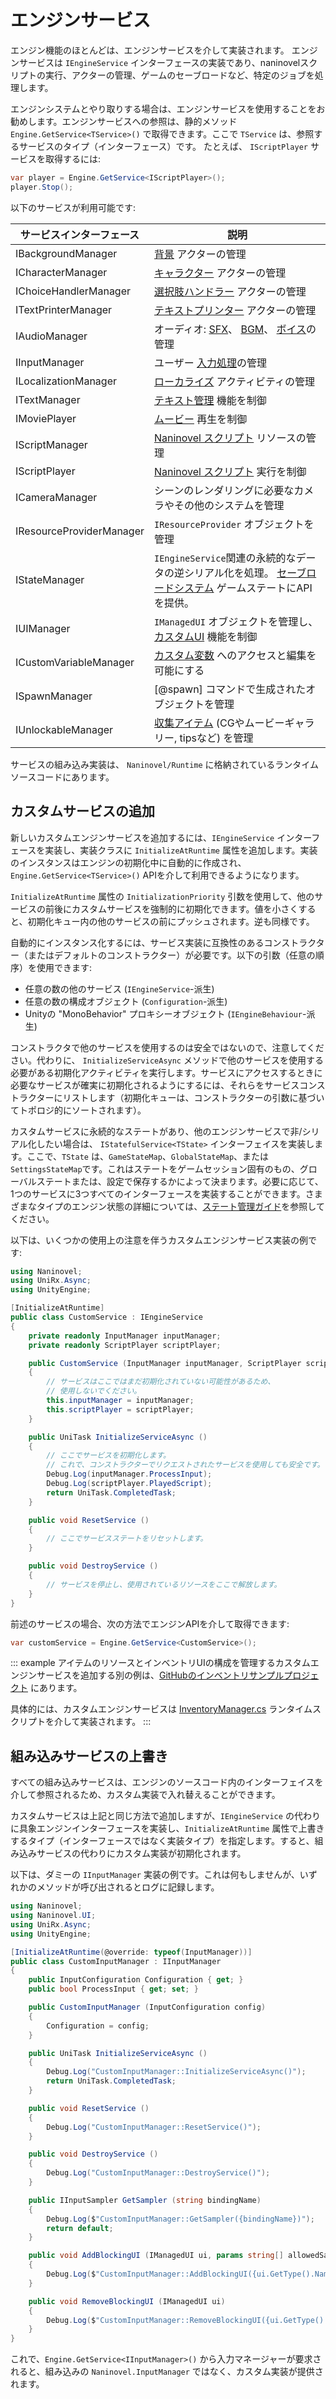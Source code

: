 # エンジンサービス

エンジン機能のほとんどは、エンジンサービスを介して実装されます。 エンジンサービスは `IEngineService` インターフェースの実装であり、naninovelスクリプトの実行、アクターの管理、ゲームのセーブロードなど、特定のジョブを処理します。

エンジンシステムとやり取りする場合は、エンジンサービスを使用することをお勧めします。エンジンサービスへの参照は、静的メソッド `Engine.GetService<TService>()` で取得できます。ここで `TService` は、参照するサービスのタイプ（インターフェース）です。 たとえば、 `IScriptPlayer` サービスを取得するには:

```csharp
var player = Engine.GetService<IScriptPlayer>();
player.Stop();
```

以下のサービスが利用可能です:

サービスインターフェース | 説明
--- | ---
IBackgroundManager | [背景](/ja/guide/backgrounds.md) アクターの管理
ICharacterManager | [キャラクター](/ja/guide/characters.md) アクターの管理
IChoiceHandlerManager | [選択肢ハンドラー](/ja/guide/choices.md) アクターの管理
ITextPrinterManager | [テキストプリンター](/ja/guide/text-printers.md) アクターの管理
IAudioManager | オーディオ: [SFX](/ja/guide/audio.md#効果音)、 [BGM](/ja/guide/audio.md#background-music)、 [ボイス](/ja/guide/voicing.md)の管理
IInputManager | ユーザー [入力処理](/ja/guide/input-processing.md)の管理
ILocalizationManager| [ローカライズ](/ja/guide/localization.md) アクティビティの管理
ITextManager | [テキスト管理](/ja/guide/managed-text.md) 機能を制御
IMoviePlayer | [ムービー](/ja/guide/movies.md) 再生を制御
IScriptManager | [Naninovel スクリプト](/ja/guide/naninovel-scripts.md) リソースの管理
IScriptPlayer | [Naninovel スクリプト](/ja/guide/naninovel-scripts.md) 実行を制御
ICameraManager | シーンのレンダリングに必要なカメラやその他のシステムを管理
IResourceProviderManager | `IResourceProvider` オブジェクトを管理
IStateManager | `IEngineService`関連の永続的なデータの逆シリアル化を処理。 [セーブロードシステム](/ja/guide/save-load-system.md) ゲームステートにAPIを提供。
IUIManager | `IManagedUI` オブジェクトを管理し、[カスタムUI](/ja/guide/user-interface.md#カスタムUI) 機能を制御
ICustomVariableManager | [カスタム変数](/ja/guide/custom-variables.md) へのアクセスと編集を可能にする
ISpawnManager | [@spawn] コマンドで生成されたオブジェクトを管理
IUnlockableManager | [収集アイテム](/ja/guide/unlockable-items.md) (CGやムービーギャラリー, tipsなど) を管理

サービスの組み込み実装は、 `Naninovel/Runtime` に格納されているランタイムソースコードにあります。

## カスタムサービスの追加

新しいカスタムエンジンサービスを追加するには、`IEngineService` インターフェースを実装し、実装クラスに `InitializeAtRuntime` 属性を追加します。実装のインスタンスはエンジンの初期化中に自動的に作成され、`Engine.GetService<TService>()` APIを介して利用できるようになります。

`InitializeAtRuntime` 属性の `InitializationPriority` 引数を使用して、他のサービスの前後にカスタムサービスを強制的に初期化できます。値を小さくすると、初期化キュー内の他のサービスの前にプッシュされます。逆も同様です。

自動的にインスタンス化するには、サービス実装に互換性のあるコンストラクター（またはデフォルトのコンストラクター）が必要です。以下の引数（任意の順序）を使用できます:

- 任意の数の他のサービス (`IEngineService`-派生)
- 任意の数の構成オブジェクト (`Configuration`-派生)
- Unityの "MonoBehavior" プロキシーオブジェクト (`IEngineBehaviour`-派生)

コンストラクタで他のサービスを使用するのは安全ではないので、注意してください。代わりに、 `InitializeServiceAsync` メソッドで他のサービスを使用する必要がある初期化アクティビティを実行します。サービスにアクセスするときに必要なサービスが確実に初期化されるようにするには、それらをサービスコンストラクターにリストします（初期化キューは、コンストラクターの引数に基づいてトポロジ的にソートされます）。

カスタムサービスに永続的なステートがあり、他のエンジンサービスで非/シリアル化したい場合は、  `IStatefulService<TState>` インターフェイスを実装します。ここで、`TState` は、`GameStateMap`、`GlobalStateMap`、または `SettingsStateMap`です。これはステートをゲームセッション固有のもの、グローバルステートまたは、設定で保存するかによって決まります。必要に応じて、1つのサービスに3つすべてのインターフェースを実装することができます。さまざまなタイプのエンジン状態の詳細については、[ステート管理ガイド](/ja/guide/state-management.md)を参照してください。

以下は、いくつかの使用上の注意を伴うカスタムエンジンサービス実装の例です:

```csharp
using Naninovel;
using UniRx.Async;
using UnityEngine;

[InitializeAtRuntime]
public class CustomService : IEngineService
{
    private readonly InputManager inputManager;
    private readonly ScriptPlayer scriptPlayer;

    public CustomService (InputManager inputManager, ScriptPlayer scriptPlayer)
    {
        // サービスはここではまだ初期化されていない可能性があるため、
        // 使用しないでください。
        this.inputManager = inputManager;
        this.scriptPlayer = scriptPlayer;
    }

    public UniTask InitializeServiceAsync ()
    {
    	// ここでサービスを初期化します。
        // これで、コンストラクターでリクエストされたサービスを使用しても安全です。
        Debug.Log(inputManager.ProcessInput);
        Debug.Log(scriptPlayer.PlayedScript);
        return UniTask.CompletedTask;
    }

    public void ResetService ()
    {
        // ここでサービスステートをリセットします。
    }

    public void DestroyService ()
    {
        // サービスを停止し、使用されているリソースをここで解放します。
    }
}
```

前述のサービスの場合、次の方法でエンジンAPIを介して取得できます:

```csharp
var customService = Engine.GetService<CustomService>();
```

::: example
アイテムのリソースとインベントリUIの構成を管理するカスタムエンジンサービスを追加する別の例は、[GitHubのインベントリサンプルプロジェクト](https://github.com/Naninovel/Inventory) にあります。

具体的には、カスタムエンジンサービスは [InventoryManager.cs](https://github.com/Naninovel/Inventory/blob/master/Assets/NaninovelInventory/Runtime/InventoryManager.cs)  ランタイムスクリプトを介して実装されます。
:::

## 組み込みサービスの上書き

すべての組み込みサービスは、エンジンのソースコード内のインターフェイスを介して参照されるため、カスタム実装で入れ替えることができます。

カスタムサービスは上記と同じ方法で追加しますが、`IEngineService` の代わりに具象エンジンインターフェースを実装し、`InitializeAtRuntime` 属性で上書きするタイプ（インターフェースではなく実装タイプ）を指定します。すると、組み込みサービスの代わりにカスタム実装が初期化されます。

以下は、ダミーの `IInputManager` 実装の例です。これは何もしませんが、いずれかのメソッドが呼び出されるとログに記録します。

```csharp
using Naninovel;
using Naninovel.UI;
using UniRx.Async;
using UnityEngine;

[InitializeAtRuntime(@override: typeof(InputManager))]
public class CustomInputManager : IInputManager
{
    public InputConfiguration Configuration { get; }
    public bool ProcessInput { get; set; }

    public CustomInputManager (InputConfiguration config)
    {
        Configuration = config;
    }

    public UniTask InitializeServiceAsync ()
    {
        Debug.Log("CustomInputManager::InitializeServiceAsync()");
        return UniTask.CompletedTask;
    }

    public void ResetService ()
    {
        Debug.Log("CustomInputManager::ResetService()");
    }

    public void DestroyService ()
    {
        Debug.Log("CustomInputManager::DestroyService()");
    }

    public IInputSampler GetSampler (string bindingName)
    {
        Debug.Log($"CustomInputManager::GetSampler({bindingName})");
        return default;
    }

    public void AddBlockingUI (IManagedUI ui, params string[] allowedSamplers)
    {
        Debug.Log($"CustomInputManager::AddBlockingUI({ui.GetType().Name})");
    }

    public void RemoveBlockingUI (IManagedUI ui)
    {
        Debug.Log($"CustomInputManager::RemoveBlockingUI({ui.GetType().Name})");
    }
}
```

これで、`Engine.GetService<IInputManager>()` から入力マネージャーが要求されると、組み込みの `Naninovel.InputManager` ではなく、カスタム実装が提供されます。

